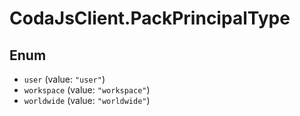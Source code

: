 # CodaJsClient.PackPrincipalType

## Enum

* `user` (value: `"user"`)
* `workspace` (value: `"workspace"`)
* `worldwide` (value: `"worldwide"`)
